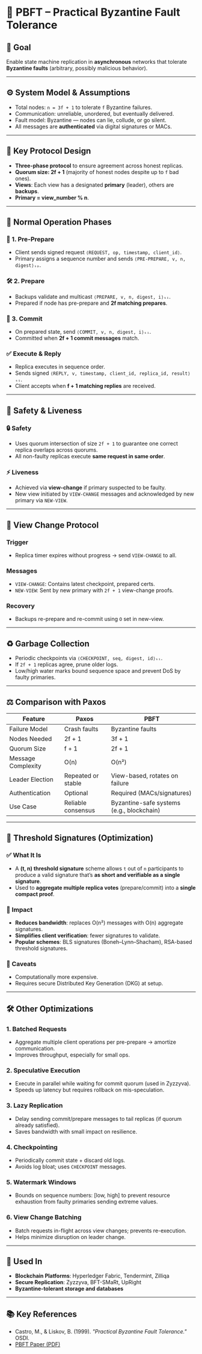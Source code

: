 # 🔐 PBFT – Practical Byzantine Fault Tolerance

## 🎯 Goal
Enable state machine replication in **asynchronous** networks that tolerate **Byzantine faults** (arbitrary, possibly malicious behavior).

---

## ⚙️ System Model & Assumptions
- Total nodes: `n = 3f + 1` to tolerate `f` Byzantine failures.
- Communication: unreliable, unordered, but eventually delivered.
- Fault model: Byzantine — nodes can lie, collude, or go silent.
- All messages are **authenticated** via digital signatures or MACs.

---

## 🧱 Key Protocol Design
- **Three-phase protocol** to ensure agreement across honest replicas.
- **Quorum size: 2f + 1** (majority of honest nodes despite up to `f` bad ones).
- **Views**: Each view has a designated **primary** (leader), others are **backups**.
- **Primary = view_number % n**.

---

## 🔄 Normal Operation Phases

### 🧾 1. Pre-Prepare
- Client sends signed request `⟨REQUEST, op, timestamp, client_id⟩`.
- Primary assigns a sequence number and sends `⟨PRE-PREPARE, v, n, digest⟩ₛₚ`.

### 🛠️ 2. Prepare
- Backups validate and multicast `⟨PREPARE, v, n, digest, i⟩ₛᵢ`.
- Prepared if node has pre-prepare and **2f matching prepares**.

### 🔐 3. Commit
- On prepared state, send `⟨COMMIT, v, n, digest, i⟩ₛᵢ`.
- Committed when **2f + 1 commit messages** match.

### ✅ Execute & Reply
- Replica executes in sequence order.
- Sends signed `⟨REPLY, v, timestamp, client_id, replica_id, result⟩ₛᵢ`.
- Client accepts when **f + 1 matching replies** are received.

---

## 🛑 Safety & Liveness

### 🔒 Safety
- Uses quorum intersection of size `2f + 1` to guarantee one correct replica overlaps across quorums.
- All non-faulty replicas execute **same request in same order**.

### ⚡ Liveness
- Achieved via **view-change** if primary suspected to be faulty.
- New view initiated by `VIEW-CHANGE` messages and acknowledged by new primary via `NEW-VIEW`.

---

## 🔁 View Change Protocol

### Trigger
- Replica timer expires without progress → send `VIEW-CHANGE` to all.

### Messages
- `VIEW-CHANGE`: Contains latest checkpoint, prepared certs.
- `NEW-VIEW`: Sent by new primary with `2f + 1` view-change proofs.

### Recovery
- Backups re-prepare and re-commit using `O` set in new-view.

---

## ♻️ Garbage Collection
- Periodic checkpoints via `⟨CHECKPOINT, seq, digest, id⟩ₛᵢ`.
- If `2f + 1` replicas agree, prune older logs.
- Low/high water marks bound sequence space and prevent DoS by faulty primaries.

---

## ⚖️ Comparison with Paxos

| Feature             | Paxos                     | PBFT                           |
|---------------------|---------------------------|--------------------------------|
| Failure Model       | Crash faults              | Byzantine faults               |
| Nodes Needed        | 2f + 1                    | 3f + 1                         |
| Quorum Size         | f + 1                     | 2f + 1                         |
| Message Complexity  | O(n)                      | O(n²)                          |
| Leader Election     | Repeated or stable        | View-based, rotates on failure |
| Authentication      | Optional                  | Required (MACs/signatures)     |
| Use Case            | Reliable consensus        | Byzantine-safe systems (e.g., blockchain) |

---

## 🔐 Threshold Signatures (Optimization)

### ✅ What It Is
- A **(t, n) threshold signature** scheme allows `t` out of `n` participants to produce a valid signature that’s **as short and verifiable as a single signature**.
- Used to **aggregate multiple replica votes** (prepare/commit) into a **single compact proof**.

### 🧠 Impact
- **Reduces bandwidth**: replaces O(n²) messages with O(n) aggregate signatures.
- **Simplifies client verification**: fewer signatures to validate.
- **Popular schemes**: BLS signatures (Boneh–Lynn–Shacham), RSA-based threshold signatures.

### 🚧 Caveats
- Computationally more expensive.
- Requires secure Distributed Key Generation (DKG) at setup.

---

## 🛠️ Other Optimizations

### 1. **Batched Requests**
- Aggregate multiple client operations per pre-prepare → amortize communication.
- Improves throughput, especially for small ops.

### 2. **Speculative Execution**
- Execute in parallel while waiting for commit quorum (used in Zyzzyva).
- Speeds up latency but requires rollback on mis-speculation.

### 3. **Lazy Replication**
- Delay sending commit/prepare messages to tail replicas (if quorum already satisfied).
- Saves bandwidth with small impact on resilience.

### 4. **Checkpointing**
- Periodically commit state + discard old logs.
- Avoids log bloat; uses `CHECKPOINT` messages.

### 5. **Watermark Windows**
- Bounds on sequence numbers: [low, high] to prevent resource exhaustion from faulty primaries sending extreme values.

### 6. **View Change Batching**
- Batch requests in-flight across view changes; prevents re-execution.
- Helps minimize disruption on leader change.

---

## 🧪 Used In
- **Blockchain Platforms**: Hyperledger Fabric, Tendermint, Zilliqa
- **Secure Replication**: Zyzzyva, BFT-SMaRt, UpRight
- **Byzantine-tolerant storage and databases**

---

## 📚 Key References
- Castro, M., & Liskov, B. (1999). _"Practical Byzantine Fault Tolerance."_ OSDI.
- [PBFT Paper (PDF)](https://pmg.csail.mit.edu/papers/osdi99.pdf)
